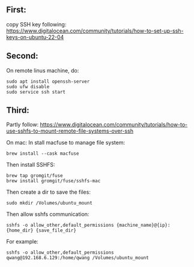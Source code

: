 ## First: 
copy SSH key following: https://www.digitalocean.com/community/tutorials/how-to-set-up-ssh-keys-on-ubuntu-22-04

## Second:
On remote linus machine, do:
```shell
sudo apt install openssh-server
sudo ufw disable
sudo service ssh start
```
## Third:
Partly follow: https://www.digitalocean.com/community/tutorials/how-to-use-sshfs-to-mount-remote-file-systems-over-ssh

On mac:
In stall macfuse to manage file system:
```shell
brew install --cask macfuse
```
Then install SSHFS:
```shell
brew tap gromgit/fuse
brew install gromgit/fuse/sshfs-mac
```
Then create a dir to save the files:
```shell
sudo mkdir /Volumes/ubuntu_mount
```
Then allow sshfs communication:
```shell
sshfs -o allow_other,default_permissions {machine_name}@{ip}:{home_dir} {save_file_dir}
```

For example: 
```shell
sshfs -o allow_other,default_permissions qwang@192.168.6.129:/home/qwang /Volumes/ubuntu_mount
```
